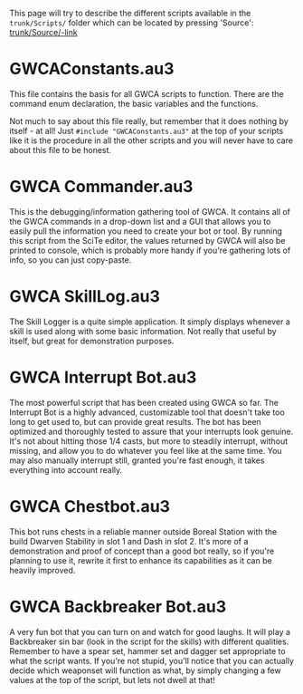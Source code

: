 This page will try to describe the different scripts available in the `trunk/Scripts/` folder which can be located by pressing 'Source':
[trunk/Source/-link](http://code.google.com/p/gwca/source/browse/#svn/trunk/Scripts)


# GWCAConstants.au3 #
This file contains the basis for all GWCA scripts to function. There are the command enum declaration, the basic variables and the functions.

Not much to say about this file really, but remember that it does nothing by itself - at all!
Just `#include "GWCAConstants.au3"` at the top of your scripts like it is the procedure in all the other scripts and you will never have to care about this file to be honest.



# GWCA Commander.au3 #
This is the debugging/information gathering tool of GWCA. It contains all of the GWCA commands in a drop-down list and a GUI that allows you to easily pull the information you need to create your bot or tool.
By running this script from the SciTe editor, the values returned by GWCA will also be printed to console, which is probably more handy if you're gathering lots of info, so you can just copy-paste.



# GWCA SkillLog.au3 #
The Skill Logger is a quite simple application. It simply displays whenever a skill is used along with some basic information. Not really that useful by itself, but great for demonstration purposes.



# GWCA Interrupt Bot.au3 #
The most powerful script that has been created using GWCA so far.
The Interrupt Bot is a highly advanced, customizable tool that doesn't take too long to get used to, but can provide great results.
The bot has been optimized and thoroughly tested to assure that your interrupts look genuine. It's not about hitting those 1/4 casts, but more to steadily interrupt, without missing, and allow you to do whatever you feel like at the same time. You may also manually interrupt still, granted you're fast enough, it takes everything into account really.



# GWCA Chestbot.au3 #
This bot runs chests in a reliable manner outside Boreal Station with the build Dwarven Stability in slot 1 and Dash in slot 2.
It's more of a demonstration and proof of concept than a good bot really, so if you're planning to use it, rewrite it first to enhance its capabilities as it can be heavily improved.



# GWCA Backbreaker Bot.au3 #
A very fun bot that you can turn on and watch for good laughs. It will play a Backbreaker sin bar (look in the script for the skills) with different qualities. Remember to have a spear set, hammer set and dagger set appropriate to what the script wants. If you're not stupid, you'll notice that you can actually decide which weaponset will function as what, by simply changing a few values at the top of the script, but lets not dwell at that!